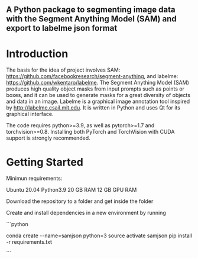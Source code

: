 ## A Python package to segmenting image data with the Segment Anything Model (SAM) and export to labelme json format

# Introduction

The basis for the idea of project involves SAM: https://github.com/facebookresearch/segment-anything, and labelme: https://github.com/wkentaro/labelme. The Segment Anything Model (SAM) produces high quality object masks from input prompts such as points or boxes, and it can be used to generate masks for a great diversity of objects and data in an image. Labelme is a graphical image annotation tool inspired by http://labelme.csail.mit.edu. It is written in Python and uses Qt for its graphical interface.


The code requires python>=3.9, as well as pytorch>=1.7 and torchvision>=0.8. Installing both PyTorch and TorchVision with CUDA support is strongly recommended.

# Getting Started
Minimun requirements:

Ubuntu 20.04
Python3.9
20 GB RAM
12 GB GPU RAM

Download the repository to a folder and get inside the folder

Create and install dependencies in a new environment by running

´´´python

conda create --name=samjson python=3
source activate samjson
pip install -r requirements.txt

´´´
